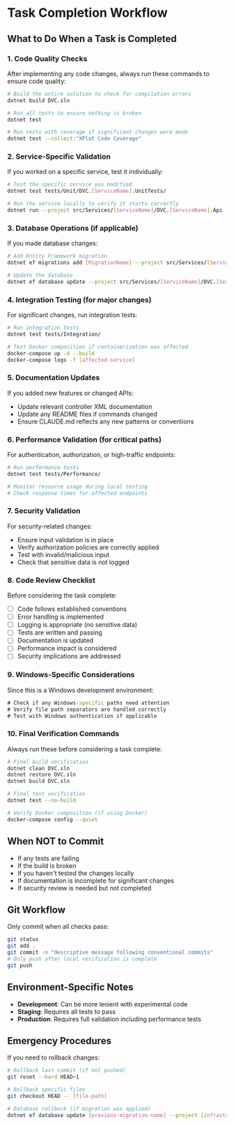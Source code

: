 # Task Completion Workflow

## What to Do When a Task is Completed

### 1. Code Quality Checks
After implementing any code changes, always run these commands to ensure code quality:

```bash
# Build the entire solution to check for compilation errors
dotnet build DVC.sln

# Run all tests to ensure nothing is broken
dotnet test

# Run tests with coverage if significant changes were made
dotnet test --collect:"XPlat Code Coverage"
```

### 2. Service-Specific Validation
If you worked on a specific service, test it individually:

```bash
# Test the specific service you modified
dotnet test tests/Unit/DVC.[ServiceName].UnitTests/

# Run the service locally to verify it starts correctly
dotnet run --project src/Services/[ServiceName]/DVC.[ServiceName].Api
```

### 3. Database Operations (if applicable)
If you made database changes:

```bash
# Add Entity Framework migration
dotnet ef migrations add [MigrationName] --project src/Services/[ServiceName]/DVC.[ServiceName].Infrastructure --startup-project src/Services/[ServiceName]/DVC.[ServiceName].Api

# Update the database
dotnet ef database update --project src/Services/[ServiceName]/DVC.[ServiceName].Infrastructure --startup-project src/Services/[ServiceName]/DVC.[ServiceName].Api
```

### 4. Integration Testing (for major changes)
For significant changes, run integration tests:

```bash
# Run integration tests
dotnet test tests/Integration/

# Test Docker composition if containerization was affected
docker-compose up -d --build
docker-compose logs -f [affected-service]
```

### 5. Documentation Updates
If you added new features or changed APIs:

- Update relevant controller XML documentation
- Update any README files if commands changed
- Ensure CLAUDE.md reflects any new patterns or conventions

### 6. Performance Validation (for critical paths)
For authentication, authorization, or high-traffic endpoints:

```bash
# Run performance tests
dotnet test tests/Performance/

# Monitor resource usage during local testing
# Check response times for affected endpoints
```

### 7. Security Validation
For security-related changes:

- Ensure input validation is in place
- Verify authorization policies are correctly applied
- Test with invalid/malicious input
- Check that sensitive data is not logged

### 8. Code Review Checklist
Before considering the task complete:

- [ ] Code follows established conventions
- [ ] Error handling is implemented
- [ ] Logging is appropriate (no sensitive data)
- [ ] Tests are written and passing
- [ ] Documentation is updated
- [ ] Performance impact is considered
- [ ] Security implications are addressed

### 9. Windows-Specific Considerations
Since this is a Windows development environment:

```cmd
# Check if any Windows-specific paths need attention
# Verify file path separators are handled correctly
# Test with Windows authentication if applicable
```

### 10. Final Verification Commands
Always run these before considering a task complete:

```bash
# Final build verification
dotnet clean DVC.sln
dotnet restore DVC.sln
dotnet build DVC.sln

# Final test verification
dotnet test --no-build

# Verify Docker composition (if using Docker)
docker-compose config --quiet
```

## When NOT to Commit
- If any tests are failing
- If the build is broken
- If you haven't tested the changes locally
- If documentation is incomplete for significant changes
- If security review is needed but not completed

## Git Workflow
Only commit when all checks pass:

```bash
git status
git add .
git commit -m "descriptive message following conventional commits"
# Only push after local verification is complete
git push
```

## Environment-Specific Notes
- **Development**: Can be more lenient with experimental code
- **Staging**: Requires all tests to pass
- **Production**: Requires full validation including performance tests

## Emergency Procedures
If you need to rollback changes:

```bash
# Rollback last commit (if not pushed)
git reset --hard HEAD~1

# Rollback specific files
git checkout HEAD -- [file-path]

# Database rollback (if migration was applied)
dotnet ef database update [previous-migration-name] --project [infrastructure-project] --startup-project [api-project]
```